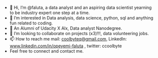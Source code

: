 - 👋 Hi, I’m @faluta, a data analyst and an aspiring data scientist yearning to be industry expert one step at a time.  
- 👀 I’m interested in Data analysis, data science, python, sql and anything fun related to coding.
- 🌱 An Alumni of Udacity X Alx, Data analyst Nanodegree.
- 💞️ I’m looking to collaborate on projects (x3)!!!, data volunteering jobs.
- 📫 How to reach me mail: coolbyteq@gmail.com, LinkedIn: www.linkedin.com/in/opeyemi-faluta , twitter: ccoolbyte
- Feel free to connect and contact me. 

<!---
faluta/faluta is a ✨ special ✨ repository because its `README.md` (this file) appears on your GitHub profile.
You can click the Preview link to take a look at your changes.
--->
